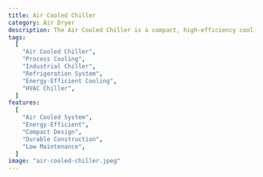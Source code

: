 ```yaml
---
title: Air Cooled Chiller
category: Air Dryer
description: The Air Cooled Chiller is a compact, high-efficiency cooling solution designed to remove heat from processes and equipment. Utilizing ambient air to cool the refrigerant, it provides reliable performance without the need for water. It is ideal for commercial and industrial applications, ensuring consistent cooling for processes like HVAC systems, manufacturing, and more.
tags:
  [
    "Air Cooled Chiller",
    "Process Cooling",
    "Industrial Chiller",
    "Refrigeration System",
    "Energy-Efficient Cooling",
    "HVAC Chiller",
  ]
features:
  [
    "Air Cooled System",
    "Energy-Efficient",
    "Compact Design",
    "Durable Construction",
    "Low Maintenance",
  ]
image: "air-cooled-chiller.jpeg"
---
```


<!-- @format -->
